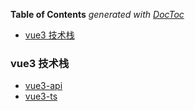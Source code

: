 <!-- START doctoc generated TOC please keep comment here to allow auto update -->
<!-- DON'T EDIT THIS SECTION, INSTEAD RE-RUN doctoc TO UPDATE -->
**Table of Contents**  *generated with [DocToc](https://github.com/thlorenz/doctoc)*

- [vue3 技术栈](#vue3-%E6%8A%80%E6%9C%AF%E6%A0%88)

<!-- END doctoc generated TOC please keep comment here to allow auto update -->

<!--
 * @Author: mrzou
 * @Date: 2021-05-24 14:36:50
 * @LastEditors: mrzou
 * @LastEditTime: 2021-05-24 14:38:45
 * @Description: file content
-->

### vue3 技术栈

- [vue3-api](vue-api.md)
- [vue3-ts](vue3-ts.md)
